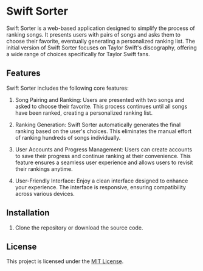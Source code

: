 # Swift Sorter

Swift Sorter is a web-based application designed to simplify the process of ranking songs. It presents users with pairs of songs and asks them to choose their favorite, eventually generating a personalized ranking list. The initial version of Swift Sorter focuses on Taylor Swift's discography, offering a wide range of choices specifically for Taylor Swift fans.

## Features

Swift Sorter includes the following core features:

1. Song Pairing and Ranking: Users are presented with two songs and asked to choose their favorite. This process continues until all songs have been ranked, creating a personalized ranking list.

2. Ranking Generation: Swift Sorter automatically generates the final ranking based on the user's choices. This eliminates the manual effort of ranking hundreds of songs individually.

3. User Accounts and Progress Management: Users can create accounts to save their progress and continue ranking at their convenience. This feature ensures a seamless user experience and allows users to revisit their rankings anytime.

4. User-Friendly Interface: Enjoy a clean interface designed to enhance your experience. The interface is responsive, ensuring compatibility across various devices.

## Installation

1. Clone the repository or download the source code.

## License

This project is licensed under the [MIT License](LICENSE).
